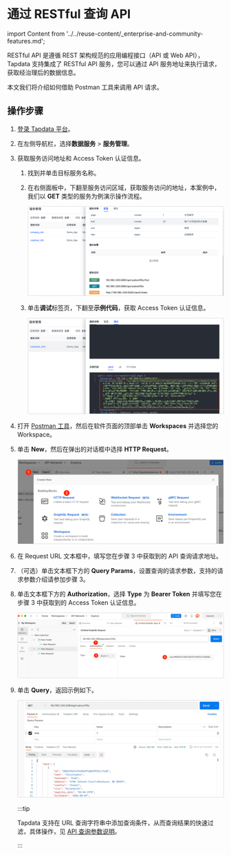 # 通过 RESTful 查询 API

import Content from '../../reuse-content/_enterprise-and-community-features.md';

<Content />

RESTful API 是遵循 REST 架构规范的应用编程接口（API 或 Web API），Tapdata 支持集成了 RESTful API 服务，您可以通过 API 服务地址来执行请求，获取经治理后的数据信息。

本文我们将介绍如何借助 Postman 工具来调用 API 请求。

## 操作步骤

1. [登录 Tapdata 平台](../log-in.md)。

2. 在左侧导航栏，选择**数据服务** > **服务管理**。

3. 获取服务访问地址和 Access Token 认证信息。

   1. 找到并单击目标服务名称。

   2. 在右侧面板中，下翻至服务访问区域，获取服务访问的地址，本案例中，我们以 **GET** 类型的服务为例演示操作流程。

      ![获取服务访问地址](../../images/obtain_restful_address.png)

   3. 单击**调试**标签页，下翻至**示例代码**，获取 Access Token 认证信息。

      ![获取 Access Token](../../images/obtain_access_token.png)

4. 打开 [Postman 工具](https://www.postman.com/)，然后在软件页面的顶部单击 **Workspaces** 并选择您的 Workspace。

5. 单击 **New**，然后在弹出的对话框中选择 **HTTP Request**。

   ![创建 HTTP 请求](../../images/create_restful_request.png)

6. 在 Request URL 文本框中，填写您在步骤 3 中获取到的 API 查询请求地址。

6. （可选）单击文本框下方的 **Query Params**，设置查询的请求参数，支持的请求参数介绍请参加步骤 3。

7. 单击文本框下方的 **Authorization**，选择 **Type** 为 **Bearer Token** 并填写您在步骤 3 中获取到的 Access Token 认证信息。

   ![设置认证信息](../../images/restful_authorization.png)

8. 单击 **Query**，返回示例如下。

   ![查询结果](../../images/restful_api_query_result.png)
   
   :::tip
   
   Tapdata 支持在 URL 查询字符串中添加查询条件，从而查询结果的快速过滤，具体操作，见 [API 查询参数说明](api-query-params.md)。
   
   :::
